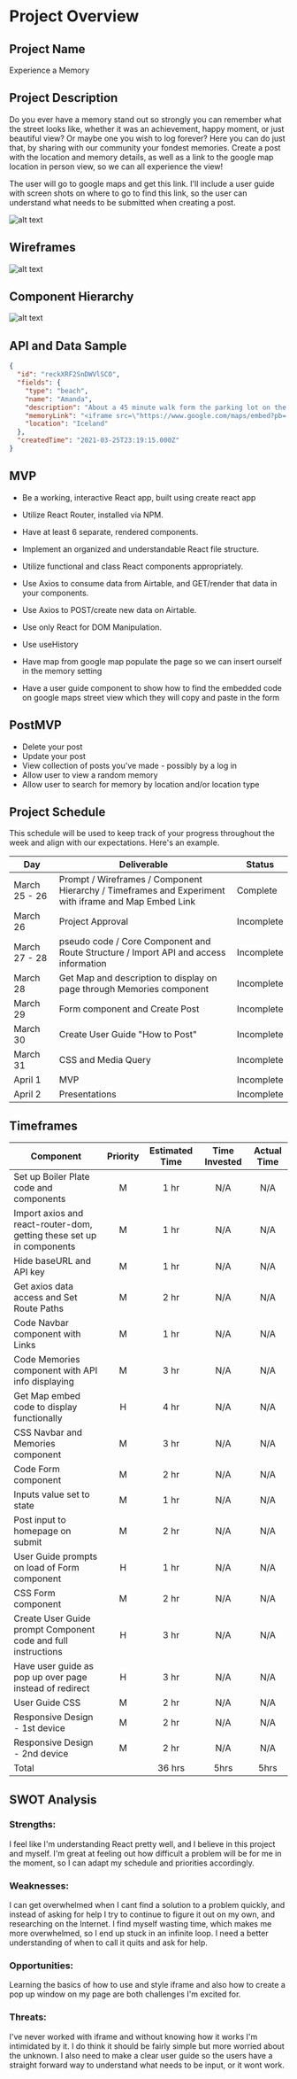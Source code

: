 # Project Overview

## Project Name

Experience a Memory

## Project Description

Do you ever have a memory stand out so strongly you can remember what the street looks like, whether it was an achievement, happy moment, or just beautiful view? Or maybe one you wish to log forever? Here you can do just that, by sharing with our community your fondest memories. Create a post with the location and memory details, as well as a link to the google map location in person view, so we can all experience the view!

The user will go to google maps and get this link. I'll include a user guide with screen shots on where to go to find this link, so the user can understand what needs to be submitted when creating a post.

![alt text](https://res.cloudinary.com/mandatea/image/upload/v1616772089/EmbedURLFetch_euy0ki.png "Logo Title Text 1")

## Wireframes

![alt text](https://res.cloudinary.com/mandatea/image/upload/v1616772987/Memory_Wireframes_ddm30y.png "Logo Title Text 1")

## Component Hierarchy

![alt text](https://res.cloudinary.com/mandatea/image/upload/v1616772104/Component_Hierarchy_knadew.png "Logo Title Text 1")

## API and Data Sample

```json
{
  "id": "reckXRF2SnDWVlSCO",
  "fields": {
    "type": "beach",
    "name": "Amanda",
    "description": "About a 45 minute walk form the parking lot on the side of the highway my friends and I finally found this relic.  We were able to climb in and out of...",
    "memoryLink": "<iframe src=\"https://www.google.com/maps/embed?pb=!4v1616714253083!6m8!1m7!1sCAoSLEFGMVFpcE5ZRDZkNXZFLW1RZ1BBMUt4SGduemdMUlAzTHNpUDlPZXVYcHpt!2m2!1d63...",
    "location": "Iceland"
  },
  "createdTime": "2021-03-25T23:19:15.000Z"
}
```

## MVP

- Be a working, interactive React app, built using create react app
- Utilize React Router, installed via NPM.
- Have at least 6 separate, rendered components.
- Implement an organized and understandable React file structure.
- Utilize functional and class React components appropriately.
- Use Axios to consume data from Airtable, and GET/render that data in your components.
- Use Axios to POST/create new data on Airtable.
- Use only React for DOM Manipulation.

- Use useHistory
- Have map from google map populate the page so we can insert ourself in the memory setting
- Have a user guide component to show how to find the embedded code on google maps street view which they will copy and paste in the form

## PostMVP

- Delete your post
- Update your post
- View collection of posts you've made - possibly by a log in
- Allow user to view a random memory
- Allow user to search for memory by location and/or location type

## Project Schedule

This schedule will be used to keep track of your progress throughout the week and align with our expectations. Here's an example.

| Day           | Deliverable                                                                                          | Status     |
| ------------- | ---------------------------------------------------------------------------------------------------- | ---------- |
| March 25 - 26 | Prompt / Wireframes / Component Hierarchy / Timeframes and Experiment with iframe and Map Embed Link | Complete   |
| March 26      | Project Approval                                                                                     | Incomplete |
| March 27 - 28 | pseudo code / Core Component and Route Structure / Import API and access information                 | Incomplete |
| March 28      | Get Map and description to display on page through Memories component                                | Incomplete |
| March 29      | Form component and Create Post                                                                       | Incomplete |
| March 30      | Create User Guide "How to Post"                                                                      | Incomplete |
| March 31      | CSS and Media Query                                                                                  | Incomplete |
| April 1       | MVP                                                                                                  | Incomplete |
| April 2       | Presentations                                                                                        | Incomplete |

## Timeframes

| Component                                                             | Priority | Estimated Time | Time Invested | Actual Time |
| --------------------------------------------------------------------- | :------: | :------------: | :-----------: | :---------: |
| Set up Boiler Plate code and components                               |    M     |      1 hr      |      N/A      |     N/A     |
| Import axios and react-router-dom, getting these set up in components |    M     |      1 hr      |      N/A      |     N/A     |
| Hide baseURL and API key                                              |    M     |      1 hr      |      N/A      |     N/A     |
| Get axios data access and Set Route Paths                             |    M     |      2 hr      |      N/A      |     N/A     |
| Code Navbar component with Links                                      |    M     |      1 hr      |      N/A      |     N/A     |
| Code Memories component with API info displaying                      |    M     |      3 hr      |      N/A      |     N/A     |
| Get Map embed code to display functionally                            |    H     |      4 hr      |      N/A      |     N/A     |
| CSS Navbar and Memories component                                     |    M     |      3 hr      |      N/A      |     N/A     |
| Code Form component                                                   |    M     |      2 hr      |      N/A      |     N/A     |
| Inputs value set to state                                             |    M     |      1 hr      |      N/A      |     N/A     |
| Post input to homepage on submit                                      |    M     |      2 hr      |      N/A      |     N/A     |
| User Guide prompts on load of Form component                          |    H     |      1 hr      |      N/A      |     N/A     |
| CSS Form component                                                    |    M     |      2 hr      |      N/A      |     N/A     |
| Create User Guide prompt Component code and full instructions         |    H     |      3 hr      |      N/A      |     N/A     |
| Have user guide as pop up over page instead of redirect               |    H     |      3 hr      |      N/A      |     N/A     |
| User Guide CSS                                                        |    M     |      2 hr      |      N/A      |     N/A     |
| Responsive Design - 1st device                                        |    M     |      2 hr      |      N/A      |     N/A     |
| Responsive Design - 2nd device                                        |    M     |      2 hr      |      N/A      |     N/A     |
| Total                                                                 |          |     36 hrs     |     5hrs      |    5hrs     |

## SWOT Analysis

### Strengths:

I feel like I'm understanding React pretty well, and I believe in this project and myself. I'm great at feeling out how difficult a problem will be for me in the moment, so I can adapt my schedule and priorities accordingly.

### Weaknesses:

I can get overwhelmed when I cant find a solution to a problem quickly, and instead of asking for help I try to continue to figure it out on my own, and researching on the Internet. I find myself wasting time, which makes me more overwhelmed, so I end up stuck in an infinite loop. I need a better understanding of when to call it quits and ask for help.

### Opportunities:

Learning the basics of how to use and style iframe and also how to create a pop up window on my page are both challenges I'm excited for.

### Threats:

I've never worked with iframe and without knowing how it works I'm intimidated by it. I do think it should be fairly simple but more worried about the unknown. I also need to make a clear user guide so the users have a straight forward way to understand what needs to be input, or it wont work.
